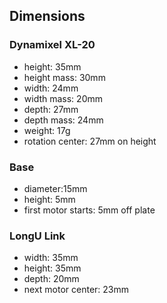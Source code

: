 ## Dimensions

### Dynamixel XL-20

- height: 35mm
- height mass: 30mm
- width: 24mm
- width mass: 20mm
- depth: 27mm
- depth mass: 24mm
- weight: 17g
- rotation center: 27mm on height

### Base

- diameter:15mm
- height: 5mm
- first motor starts: 5mm off plate

### LongU Link

- width: 35mm
- height: 35mm
- depth: 20mm
- next motor center: 23mm

